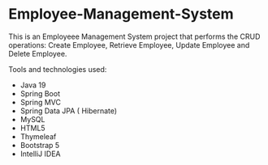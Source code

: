 # Employee-Management-System

This is an Employeee Management System project that performs the CRUD operations: Create Employee, Retrieve Employee, Update Employee and Delete Employee.

Tools and technologies used:
- Java 19
- Spring Boot
- Spring MVC
- Spring Data JPA ( Hibernate)
- MySQL
- HTML5
- Thymeleaf
- Bootstrap 5
- IntelliJ IDEA

